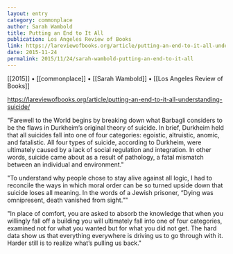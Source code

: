 ```yaml
---
layout: entry
category: commonplace
author: Sarah Wambold
title: Putting an End to It All
publication: Los Angeles Review of Books
link: https://lareviewofbooks.org/article/putting-an-end-to-it-all-understanding-suicide/
date: 2015-11-24
permalink: 2015/11/24/sarah-wambold-putting-an-end-to-it-all
---
```


[[2015]] • [[commonplace]] • [[Sarah Wambold]] • [[Los Angeles Review of Books]]

https://lareviewofbooks.org/article/putting-an-end-to-it-all-understanding-suicide/

"Farewell to the World begins by breaking down what Barbagli considers to be the flaws in Durkheim’s original theory of suicide. In brief, Durkheim held that all suicides fall into one of four categories: egoistic, altruistic, anomic, and fatalistic. All four types of suicide, according to Durkheim, were ultimately caused by a lack of social regulation and integration. In other words, suicide came about as a result of pathology, a fatal mismatch between an individual and environment."

"To understand why people chose to stay alive against all logic, I had to reconcile the ways in which moral order can be so turned upside down that suicide loses all meaning. In the words of a Jewish prisoner, “Dying was omnipresent, death vanished from sight.”"

"In place of comfort, you are asked to absorb the knowledge that when you willingly fall off a building you will ultimately fall into one of four categories, examined not for what you wanted but for what you did not get. The hard data show us that everything everywhere is driving us to go through with it. Harder still is to realize what’s pulling us back."